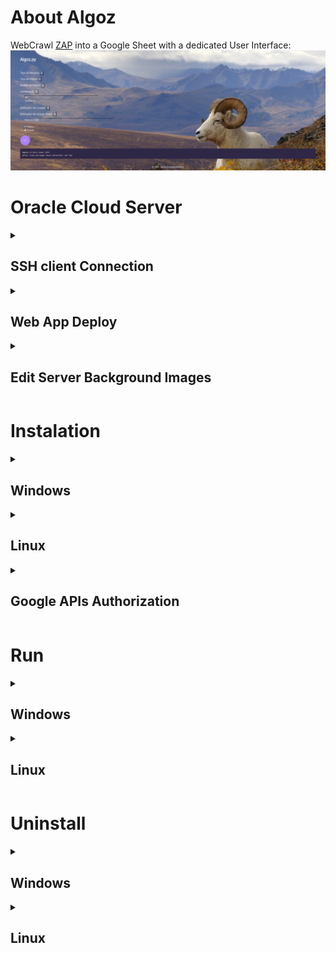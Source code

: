 # About Algoz

WebCrawl [ZAP](https://zapimoveis.com.br/) into a Google Sheet with a dedicated User Interface:
![Teaser](Teaser.PNG)

# Oracle Cloud Server
<details>
    <summary><h2>SSH client Connection</h2></summary>

Install a SSH Client Software, for example [PortX](https://portx.online/en/) (cross platform):

<details>
    <summary><h3>Connect to File Session</h3></summary>

![PortX_FileSession-1](PortX-Walkthrough/PortX_FileSession-1.png)

![PortX_FileSession-2](PortX-Walkthrough/PortX_FileSession-2.png)

![PortX_FileSession-3](PortX-Walkthrough/PortX_FileSession-3.png)

![PortX_FileSession-4](PortX-Walkthrough/PortX_FileSession-4.png)

![PortX_FileSession-5](PortX-Walkthrough/PortX_FileSession-5.png)

![PortX_FileSession-6](PortX-Walkthrough/PortX_FileSession-6.png)

![PortX_FileSession-8](PortX-Walkthrough/PortX_FileSession-8.png)

![PortX_FileSession-9](PortX-Walkthrough/PortX_FileSession-9.png)

![PortX_FileSession-10](PortX-Walkthrough/PortX_FileSession-10.png)

![PortX_FileSession-11](PortX-Walkthrough/PortX_FileSession-11.png)

![PortX_FileSession-12](PortX-Walkthrough/PortX_FileSession-12.png)

![PortX_FileSession-13](PortX-Walkthrough/PortX_FileSession-13.png)

![PortX_FileSession-14](PortX-Walkthrough/PortX_FileSession-14.png)

![PortX_FileSession-15](PortX-Walkthrough/PortX_FileSession-15.png)
</details>

<details>
    <summary><h3>Connect to Terminal Session</h3></summary>

![PortX_FileSession-1](PortX-Walkthrough/PortX_FileSession-1.png)

![PortX_FileSession-2](PortX-Walkthrough/PortX_FileSession-2.png)

![PortX_FileSession-3](PortX-Walkthrough/PortX_FileSession-3.png)

![PortX_TerminalSession-4](PortX-Walkthrough/PortX_TerminalSession-4.png)

![PortX_TerminalSession-5](PortX-Walkthrough/PortX_TerminalSession-5.png)

![PortX_TerminalSession-6](PortX-Walkthrough/PortX_TerminalSession-6.png)

![PortX_TerminalSession-8](PortX-Walkthrough/PortX_TerminalSession-8.png)

![PortX_TerminalSession-9](PortX-Walkthrough/PortX_TerminalSession-9.png)

![PortX_TerminalSession-10](PortX-Walkthrough/PortX_TerminalSession-10.png)
</details>
</details>

<details>
    <summary><h2>Web App Deploy</h2></summary>

1. Connect to Terminal Session

    * Shell Scripts for Web App Deploy:

        * Paste in Terminal Session the following command
            ```cmd
            sudo vi /home/ubuntu/Algoz/Executables/Linux/algoz.run.service.sh

            ```
        * Exit VIM:
        
            <kbd>Esc</kbd> + <kbd>:</kbd> + <kbd>w</kbd> + <kbd>q</kbd> + <kbd>↵ Enter</kbd>


    * Systemctl Service of Web App:

        * Edit Service:

            Paste in Terminal Session the following command
            ```cmd
            sudo vi /lib/systemd/system/algoz.service

            ```
        * Exit VIM:

            <kbd>Esc</kbd> + <kbd>:</kbd> + <kbd>w</kbd> + <kbd>q</kbd> + <kbd>↵ Enter</kbd>

        * Save Service Edition:

            Paste in Terminal Session the following command
            ```cmd
            sudo systemctl daemon-reload
            sudo systemctl restart algoz.service

            ```

        * Service Status:

            Paste in Terminal Session the following command
            ```cmd
            systemctl status algoz.service

            ```



</details>

<details>
    <summary><h2>Edit Server Background Images</h2></summary>

1. Connect to File Session

2. Go to this path:
    ```path
    /home/ubuntu/Algoz/server/ui/build/static/bck-ground-imgs
    ```

    ![Change-BckImgs](PortX-Walkthrough/Change-BckImgs.PNG)

</details>

# Instalation
<details>
    <summary><h2>Windows</h2></summary>

* Go to CMD (command prompt):
  * <kbd>⊞ Win</kbd> + <kbd>R</kbd>
  * Search: `cmd` 
  * <kbd>Ctrl</kbd> + <kbd>⇧ Shift</kbd> + <kbd>↵ Enter</kbd>

* Copy-Paste the following comands: 
    ```cmd
    powershell -command "Invoke-WebRequest -Uri https://raw.githubusercontent.com/pauloavila88/algoz/main/Executables/Windows/algoz.install.bat -OutFile ~\algoz_installer.bat"
    %UserProfile%\algoz_installer.bat
    del %UserProfile%\algoz_installer.bat

    ```

* Take a loot at `Google APIs Authorization`
</details>

<details>
    <summary><h2>Linux</h2></summary>

* Go to CMD (command prompt):
  * <kbd>Ctrl</kbd> + <kbd>Alt</kbd> + <kbd>T</kbd>

* Copy-Paste the following comands: 
    ```sh
    wget https://raw.githubusercontent.com/pauloavila88/algoz/main/Executables/Linux/algoz.install.sh -O ~/algoz_installer.sh
    bash ~/algoz_installer.sh
    rm -r ~/algoz_installer.sh

    ```

* Take a loot at `Google APIs Authorization`
</details>

<details>
    <summary><h2>Google APIs Authorization</h2></summary>

* While instalation will be requested to insert Google Cloud APIs Credentials JSON file in a specific folder:

    ![Credentials Request](G-APIS_client_secret.PNG)

* Authenticate the Google Sheets/Drive that will be associated with App:
    * Get Google APIs Authorization Code:

        ![Get Authorization Code](G-APIS_Get-AuthorizationCode.PNG)

    * Set Google APIs Authorization Code:

        ![Set Authorization Code](G-APIS_Set-AuthorizationCode.PNG)


* ***Instalation Completed:***
    ![Instalation Completed](G-APIS_InstalationComplete.PNG)
</details>

# Run
<details>
    <summary><h2>Windows</h2></summary>

* Go to CMD (command prompt):
  * <kbd>⊞ Win</kbd> + <kbd>R</kbd>
  * Search: `cmd` 
  * <kbd>Ctrl</kbd> + <kbd>⇧ Shift</kbd> + <kbd>↵ Enter</kbd>

* Copy-Paste the following comands: 
    ```cmd
    %UserProfile%\Algoz\Executables\Windows\algoz.run.bat

    ```
</details>
<details>
    <summary><h2>Linux</h2></summary>

* Go to CMD (command prompt):
  * <kbd>Ctrl</kbd> + <kbd>Alt</kbd> + <kbd>T</kbd>

* Copy-Paste the following comands: 
    ```sh
    bash ~/Algoz/Executables/Linux/algoz.run.sh

    ```
</details>

# Uninstall
<details>
    <summary><h2>Windows</h2></summary>

* Go to CMD (command prompt):
  * <kbd>⊞ Win</kbd> + <kbd>R</kbd>
  * Search: `cmd` 
  * <kbd>Ctrl</kbd> + <kbd>⇧ Shift</kbd> + <kbd>↵ Enter</kbd>

* Copy-Paste the following comands: 
    ```cmd
    %UserProfile%\Algoz\Executables\Windows\algoz.uninstall.bat

    ```
</details>
<details>
    <summary><h2>Linux</h2></summary>

* Go to CMD (command prompt):
  * <kbd>Ctrl</kbd> + <kbd>Alt</kbd> + <kbd>T</kbd>

* Copy-Paste the following comands: 
    ```sh
    bash ~/Algoz/Executables/Linux/algoz.uninstall.sh

    ```
</details>
